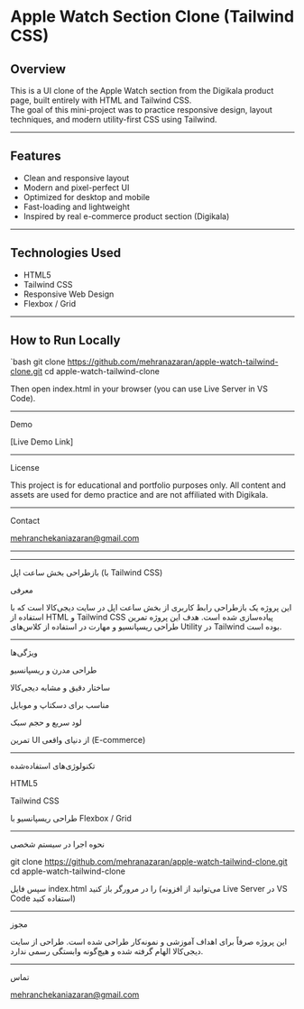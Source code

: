 # Apple Watch Section Clone (Tailwind CSS)

## Overview

This is a UI clone of the Apple Watch section from the Digikala product page, built entirely with HTML and Tailwind CSS.  
The goal of this mini-project was to practice responsive design, layout techniques, and modern utility-first CSS using Tailwind.

---

## Features

- Clean and responsive layout  
- Modern and pixel-perfect UI  
- Optimized for desktop and mobile  
- Fast-loading and lightweight  
- Inspired by real e-commerce product section (Digikala)

---

## Technologies Used

- HTML5  
- Tailwind CSS  
- Responsive Web Design  
- Flexbox / Grid

---

## How to Run Locally

`bash
git clone https://github.com/mehranazaran/apple-watch-tailwind-clone.git
cd apple-watch-tailwind-clone

Then open index.html in your browser (you can use Live Server in VS Code).


---

Demo

[Live Demo Link] <!-- Add your Netlify / GitHub Pages link here -->


---

License

This project is for educational and portfolio purposes only. All content and assets are used for demo practice and are not affiliated with Digikala.


---

Contact

mehranchekaniazaran@gmail.com


---


---

بازطراحی بخش ساعت اپل (با Tailwind CSS)

معرفی

این پروژه یک بازطراحی رابط کاربری از بخش ساعت اپل در سایت دیجی‌کالا است که با استفاده از HTML و Tailwind CSS پیاده‌سازی شده است.
هدف این پروژه تمرین طراحی ریسپانسیو و مهارت در استفاده از کلاس‌های Utility در Tailwind بوده است.


---

ویژگی‌ها

طراحی مدرن و ریسپانسیو

ساختار دقیق و مشابه دیجی‌کالا

مناسب برای دسکتاپ و موبایل

لود سریع و حجم سبک

تمرین UI از دنیای واقعی (E-commerce)



---

تکنولوژی‌های استفاده‌شده

HTML5

Tailwind CSS

طراحی ریسپانسیو با Flexbox / Grid



---

نحوه اجرا در سیستم شخصی

git clone https://github.com/mehranazaran/apple-watch-tailwind-clone.git
cd apple-watch-tailwind-clone

سپس فایل index.html را در مرورگر باز کنید
(می‌توانید از افزونه Live Server در VS Code استفاده کنید)





---

مجوز

این پروژه صرفاً برای اهداف آموزشی و نمونه‌کار طراحی شده است. طراحی از سایت دیجی‌کالا الهام گرفته شده و هیچ‌گونه وابستگی رسمی ندارد.


---

تماس

mehranchekaniazaran@gmail.com
